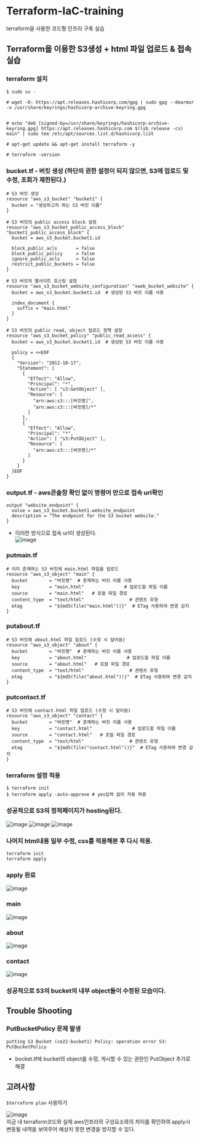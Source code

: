 # Terraform-IaC-training
terraform을 사용한 코드형 인프라 구축 실습


## Terraform을 이용한 S3생성 + html 파일 업로드 & 접속 실습

### terraform 설치
```
$ sudo su -

# wget -O- https://apt.releases.hashicorp.com/gpg | sudo gpg --dearmor -o /usr/share/keyrings/hashicorp-archive-keyring.gpg


# echo "deb [signed-by=/usr/share/keyrings/hashicorp-archive-keyring.gpg] https://apt.releases.hashicorp.com $(lsb_release -cs) main" | sudo tee /etc/apt/sources.list.d/hashicorp.list

# apt-get update && apt-get install terraform -y

# terraform -version
```

### bucket.tf - 버킷 생성 (하단의 권한 설정이 되지 않으면, S3에 업로드 및 수정, 조회가 제한된다.)
```
# S3 버킷 생성
resource "aws_s3_bucket" "bucket1" {
  bucket = "생성하고자 하는 S3 버킷 이름" 
}

# S3 버킷의 public access block 설정
resource "aws_s3_bucket_public_access_block" "bucket1_public_access_block" {
  bucket = aws_s3_bucket.bucket1.id

  block_public_acls       = false
  block_public_policy     = false
  ignore_public_acls      = false
  restrict_public_buckets = false
}

# S3 버킷의 웹사이트 호스팅 설정
resource "aws_s3_bucket_website_configuration" "xweb_bucket_website" {
  bucket = aws_s3_bucket.bucket1.id  # 생성된 S3 버킷 이름 사용

  index_document {
    suffix = "main.html"
  }
}

# S3 버킷의 public read, object 업로드 정책 설정
resource "aws_s3_bucket_policy" "public_read_access" {
  bucket = aws_s3_bucket.bucket1.id  # 생성된 S3 버킷 이름 사용

  policy = <<EOF
  {
    "Version": "2012-10-17",
    "Statement": [
      {
        "Effect": "Allow",
        "Principal": "*",
        "Action": [ "s3:GetObject" ],
        "Resource": [
          "arn:aws:s3:::[버킷명]",
          "arn:aws:s3:::[버킷명]/*"
        ]
      },
      {
        "Effect": "Allow",
        "Principal": "*",
        "Action": [ "s3:PutObject" ],
        "Resource": [
          "arn:aws:s3:::[버킷명]/*"
        ]
      }
    ]
  }EOF
}
```

### output.tf - aws콘솔창 확인 없이 명령어 만으로 접속 url확인
```
output "website_endpoint" {
  value = aws_s3_bucket.bucket1.website_endpoint
  description = "The endpoint for the S3 bucket website."
}
```

- 이러한 방식으로 접속 url이 생성된다.
  <br>
![image](https://github.com/user-attachments/assets/c2135dcc-46ce-4318-9501-ff2cfafb1730)

### putmain.tf
```
# 이미 존재하는 S3 버킷에 main.html 파일을 업로드
resource "aws_s3_object" "main" {
  bucket        = "버킷명"  # 존재하는 버킷 이름 사용
  key           = "main.html"               # 업로드할 파일 이름
  source        = "main.html"   # 로컬 파일 경로
  content_type  = "text/html"                 # 콘텐츠 유형
  etag          = "${md5(file("main.html"))}"  # ETag 사용하여 변경 감지
}
```


### putabout.tf
```
# S3 버킷에 about.html 파일 업로드 (수정 시 덮어씀)
resource "aws_s3_object" "about" {
  bucket        = "버킷명"  # 존재하는 버킷 이름 사용
  key           = "about.html"               # 업로드할 파일 이름
  source        = "about.html"   # 로컬 파일 경로
  content_type  = "text/html"                 # 콘텐츠 유형
  etag          = "${md5(file("about.html"))}"  # ETag 사용하여 변경 감지
}
```

### putcontact.tf
```
# S3 버킷에 contact.html 파일 업로드 (수정 시 덮어씀)
resource "aws_s3_object" "contact" {
  bucket        = "버킷명"  # 존재하는 버킷 이름 사용
  key           = "contact.html"               # 업로드할 파일 이름
  source        = "contact.html"   # 로컬 파일 경로
  content_type  = "text/html"                 # 콘텐츠 유형
  etag          = "${md5(file("contact.html"))}"  # ETag 사용하여 변경 감지
}
```


### terraform 설정 적용
```
$ terraform init
$ terraform apply -auto-approve # yes입력 없이 자동 허용
```


### 성공적으로 S3의 정적페이지가 hosting된다.
![image](https://github.com/user-attachments/assets/3bf1e73d-c22f-49df-9af0-d5385ee00779)
![image](https://github.com/user-attachments/assets/523a05c2-0277-4b0b-a831-c8b18b34efb8)
![image](https://github.com/user-attachments/assets/43e3f05e-4715-44c6-a631-c7b2a5699af0)



### 나머지 html내용 일부 수정, css를 적용해본 후 다시 적용.
```
terraform init
terraform apply
```
### apply 완료
![image](https://github.com/user-attachments/assets/60342c7b-0932-4d01-8243-1c72327cca85)
### main
![image](https://github.com/user-attachments/assets/3bf1e73d-c22f-49df-9af0-d5385ee00779)

### about
![image](https://github.com/user-attachments/assets/ebd96992-acad-40ef-8007-b681974fa8dc)

### contact
![image](https://github.com/user-attachments/assets/84a45436-5936-4627-b83a-a61c216f94af)


### 성공적으로 S3의 bucket의 내부 object들이 수정된 모습이다.



## Trouble Shooting
### PutBucketPolicy 문제 발생
```
putting S3 Bucket (ce22-bucket1) Policy: operation error S3: PutBucketPolicy
```
- bocket.tf에 bucket의 object를 수정, 게시할 수 있는 권한인 PutObject 추가로 해결

## 고려사항
`$terraform plan` 사용하기

![image](https://github.com/user-attachments/assets/cc4f4447-8904-4d90-a7d5-89a04ebad332)
<br>
지금 내 terraform코드와 실제 aws인프라의 구성요소와의 차이를 확인하여 apply시 변동될 내역을 보여주어 예상치 못한 변경을 방지할 수 있다.




